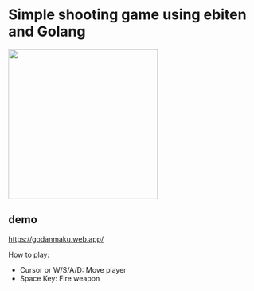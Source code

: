 # Simple shooting game using ebiten and Golang

<image src="https://user-images.githubusercontent.com/1475839/92068343-a59a5180-ede1-11ea-929f-ace0a0030a29.png" width="300px" />

## demo
https://godanmaku.web.app/

How to play:
- Cursor or W/S/A/D: Move player
- Space Key: Fire weapon